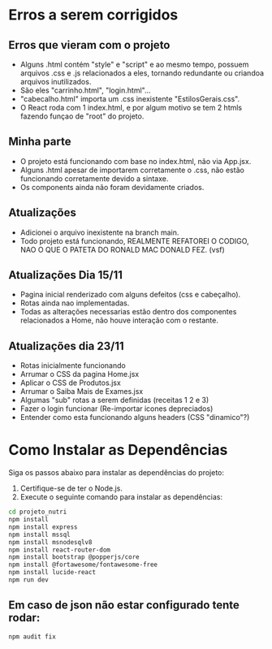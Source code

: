 # Erros a serem corrigidos

## Erros que vieram com o projeto
- Alguns .html contém "style" e "script" e ao mesmo tempo, possuem arquivos .css e .js relacionados a eles, tornando redundante ou criandoa arquivos inutilizados.
- São eles "carrinho.html", "login.html"...
- "cabecalho.html" importa um .css inexistente "EstilosGerais.css".
- O React roda com 1 index.html, e por algum motivo se tem 2 htmls fazendo funçao de "root" do projeto.

## Minha parte
- O projeto está funcionando com base no index.html, não via App.jsx.
- Alguns .html apesar de importarem corretamente o .css, não estão funcionando corretamente devido a sintaxe.
- Os components ainda não foram devidamente criados.

## Atualizações
- Adicionei o arquivo inexistente na branch main.
- Todo projeto está funcionando, REALMENTE REFATOREI O CODIGO, NAO O QUE O PATETA DO RONALD MAC DONALD FEZ. (vsf)

## Atualizações Dia 15/11
- Pagina inicial renderizado com alguns defeitos (css e cabeçalho).
- Rotas ainda nao implementadas.
- Todas as alterações necessarias estão dentro dos componentes relacionados a Home, não houve interação com o restante. 

## Atualizações dia 23/11
- Rotas inicialmente funcionando
- Arrumar o CSS da pagina Home.jsx
- Aplicar o CSS de Produtos.jsx
- Arrumar o Saiba Mais de Exames.jsx
- Algumas "sub" rotas a serem definidas (receitas 1 2 e 3)
- Fazer o login funcionar (Re-importar icones depreciados)
- Entender como esta funcionando alguns headers (CSS "dinamico"?)

# Como Instalar as Dependências

Siga os passos abaixo para instalar as dependências do projeto:

1. Certifique-se de ter o Node.js.
2. Execute o seguinte comando para instalar as dependências:

```bash
cd projeto_nutri
npm install
npm install express
npm install mssql
npm install msnodesqlv8
npm install react-router-dom
npm install bootstrap @popperjs/core
npm install @fortawesome/fontawesome-free
npm install lucide-react
npm run dev

```

## Em caso de json não estar configurado tente rodar:

```bash
npm audit fix
